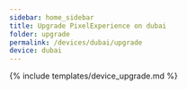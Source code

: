 ```yaml
---
sidebar: home_sidebar
title: Upgrade PixelExperience on dubai
folder: upgrade
permalink: /devices/dubai/upgrade
device: dubai
---
```

{% include templates/device_upgrade.md %}
